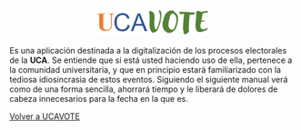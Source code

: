 <div align="center"><img src="imagenes_manual/logo.png" width="200px" /></div>

Es una aplicación destinada a la digitalización de los procesos electorales de la **UCA**. Se entiende que si está usted haciendo uso de ella, pertenece a la comunidad
universitaria, y que en principio estará familiarizado con la tediosa idiosincrasia de estos eventos. Siguiendo el siguiente manual verá como de una forma sencilla, ahorrará tiempo y
le liberará de dolores de cabeza innecesarios para la fecha en la que es.

<a href="https://ucavote.000webhostapp.com/"> Volver a UCAVOTE</a>
